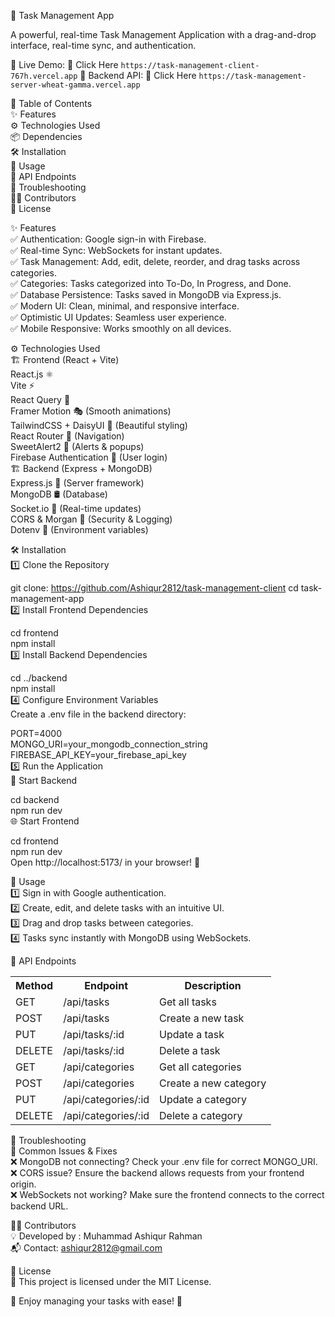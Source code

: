 🚀 Task Management App

A powerful, real-time Task Management Application with a drag-and-drop interface, real-time sync, and authentication.

📌 Live Demo: 🔗 Click Here ```https://task-management-client-767h.vercel.app```
📌 Backend API: 🔗 Click Here ```https://task-management-server-wheat-gamma.vercel.app```

📜 Table of Contents <br/>
✨ Features<br/>
⚙️ Technologies Used<br/>
📦 Dependencies<br/>
🛠️ Installation<br/>
🚀 Usage<br/>
📝 API Endpoints<br/>
🐞 Troubleshooting<br/>
👨‍💻 Contributors<br/>
📄 License<br/>


✨ Features<br/>
✅ Authentication: Google sign-in with Firebase.<br/>
✅ Real-time Sync: WebSockets for instant updates.<br/>
✅ Task Management: Add, edit, delete, reorder, and drag tasks across categories.<br/>
✅ Categories: Tasks categorized into To-Do, In Progress, and Done.<br/>
✅ Database Persistence: Tasks saved in MongoDB via Express.js.<br/>
✅ Modern UI: Clean, minimal, and responsive interface.<br/>
✅ Optimistic UI Updates: Seamless user experience.<br/>
✅ Mobile Responsive: Works smoothly on all devices.<br/>



⚙️ Technologies Used<br/>
🏗️ Frontend (React + Vite)<br/>
React.js ⚛️<br/>
Vite ⚡<br/>
React Query 🔄<br/>
Framer Motion 🎭 (Smooth animations)<br/>
TailwindCSS + DaisyUI 🎨 (Beautiful styling)<br/>
React Router 🚏 (Navigation)<br/>
SweetAlert2 🍭 (Alerts & popups)<br/>
Firebase Authentication 🔑 (User login)<br/>
🏗️ Backend (Express + MongoDB)<br/>
Express.js 🚀 (Server framework)<br/>
MongoDB 🛢️ (Database)<br/>
Socket.io 🔗 (Real-time updates)<br/>
CORS & Morgan 📡 (Security & Logging)<br/>
Dotenv 🔐 (Environment variables)<br/>


🛠️ Installation<br/>
1️⃣ Clone the Repository<br/>

git clone: https://github.com/Ashiqur2812/task-management-client
cd task-management-app<br/>
2️⃣ Install Frontend Dependencies<br/>

cd frontend<br/>
npm install<br/>
3️⃣ Install Backend Dependencies<br/>

cd ../backend<br/>
npm install<br/>
4️⃣ Configure Environment Variables<br/>
Create a .env file in the backend directory:<br/>

PORT=4000<br/>
MONGO_URI=your_mongodb_connection_string<br/>
FIREBASE_API_KEY=your_firebase_api_key<br/>
5️⃣ Run the Application<br/>
🚀 Start Backend<br/>

cd backend<br/>
npm run dev<br/>
🌐 Start Frontend<br/>

cd frontend<br/>
npm run dev<br/>
Open http://localhost:5173/ in your browser! 🎉<br/>

🚀 Usage<br/>
1️⃣ Sign in with Google authentication.<br/>
2️⃣ Create, edit, and delete tasks with an intuitive UI.<br/>
3️⃣ Drag and drop tasks between categories.<br/>
4️⃣ Tasks sync instantly with MongoDB using WebSockets.<br/>

📝 API Endpoints<br/>
<table>
    <tr>
        <th>Method</th>
        <th>Endpoint</th>
        <th>Description</th>
    </tr>
    <tr>
        <td>GET</td>
        <td>/api/tasks</td>
        <td>Get all tasks</td>
    </tr>
    <tr>
        <td>POST</td>
        <td>/api/tasks</td>
        <td>Create a new task</td>
    </tr>
    <tr>
        <td>PUT</td>
        <td>/api/tasks/:id</td>
        <td>Update a task</td>
    </tr>
    <tr>
        <td>DELETE</td>
        <td>/api/tasks/:id</td>
        <td>Delete a task</td>
    </tr>
    <tr>
        <td>GET</td>
        <td>/api/categories</td>
        <td>Get all categories</td>
    </tr>
    <tr>
        <td>POST</td>
        <td>/api/categories</td>
        <td>Create a new category</td>
    </tr>
    <tr>
        <td>PUT</td>
        <td>/api/categories/:id</td>
        <td>Update a category</td>
    </tr>
    <tr>
        <td>DELETE</td>
        <td>/api/categories/:id</td>
        <td>Delete a category</td>
    </tr>
</table>


🐞 Troubleshooting<br/>
🚧 Common Issues & Fixes<br/>
❌ MongoDB not connecting? Check your .env file for correct MONGO_URI.<br/>
❌ CORS issue? Ensure the backend allows requests from your frontend origin.<br/>
❌ WebSockets not working? Make sure the frontend connects to the correct backend URL.<br/>

👨‍💻 Contributors<br/>
💡 Developed by : Muhammad Ashiqur Rahman<br/>
📬 Contact: ashiqur2812@gmail.com<br/>

📄 License<br/>
📝 This project is licensed under the MIT License.<br/>

🎯 Enjoy managing your tasks with ease! 🚀

